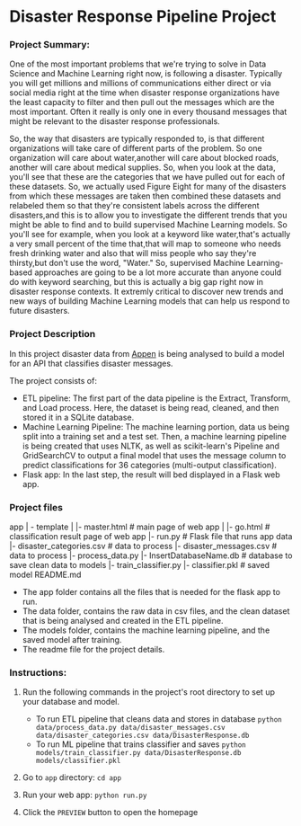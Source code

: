 # Disaster Response Pipeline Project
### Project Summary:
One of the most important problems that we're trying to solve in Data Science and Machine Learning right now, is following a disaster.
Typically you will get millions and millions of communications either direct or via social media right at the time
when disaster response organizations have the least capacity to filter and then pull out the messages which are the most important.
Often it really is only one in every thousand messages that might be relevant to the disaster response professionals.

So, the way that disasters are typically responded to, is that different organizations will take care of different parts of the problem.
So one organization will care about water,another will care about blocked roads, another will care about medical supplies.
So, when you look at the data, you'll see that these are the categories that we have pulled out for each of these datasets.
So, we actually used Figure Eight for many of the disasters from which these messages are taken then combined these datasets and relabeled them so that
they're consistent labels across the different disasters,and this is to allow you to investigate the different trends that you
might be able to find and to build supervised Machine Learning models.
So you'll see for example, when you look at a keyword like water,that's actually a very small percent of the time that,that will map to someone who needs
fresh drinking water and also that will miss people who say they're thirsty,but don't use the word, "Water."
So, supervised Machine Learning-based approaches are going to be a lot more accurate than anyone could do with keyword searching,
but this is actually a big gap right now in disaster response contexts. It extremly critical to discover new trends and new ways of building
Machine Learning models that can help us respond to future disasters.

### Project Description
In this project disaster data from [Appen](https://appen.com/) is being analysed to build a model for an API that classifies disaster messages.

The project consists of:
- ETL pipeline: The first part of the data pipeline is the Extract, Transform, and Load process. Here, the dataset is being read, cleaned, and then stored it in a SQLite database.
- Machine Learning Pipeline: The machine learning portion, data us being split into a training set and a test set. Then, a machine learning pipeline is being created that uses NLTK, as well as scikit-learn's Pipeline and GridSearchCV to output a final model that uses the message column to predict classifications for 36 categories (multi-output classification).
- Flask app: In the last step, the result will bed displayed in a Flask web app.

### Project files
app
| - template
| |- master.html # main page of web app
| |- go.html # classification result page of web app
|- run.py # Flask file that runs app
data
|- disaster_categories.csv # data to process
|- disaster_messages.csv # data to process
|- process_data.py
|- InsertDatabaseName.db # database to save clean data to
models
|- train_classifier.py
|- classifier.pkl # saved model
README.md

- The app folder contains all the files that is needed for the flask app to run.
- The data folder, contains the raw data in csv files, and the clean dataset that is being analysed and created in the ETL pipeline.
- The models folder, contains the machine learning pipeline, and the saved model after training.
- The readme file for the project details.


### Instructions:
1. Run the following commands in the project's root directory to set up your database and model.

    - To run ETL pipeline that cleans data and stores in database
        `python data/process_data.py data/disaster_messages.csv data/disaster_categories.csv data/DisasterResponse.db`
    - To run ML pipeline that trains classifier and saves
        `python models/train_classifier.py data/DisasterResponse.db models/classifier.pkl`

2. Go to `app` directory: `cd app`

3. Run your web app: `python run.py`

4. Click the `PREVIEW` button to open the homepage
